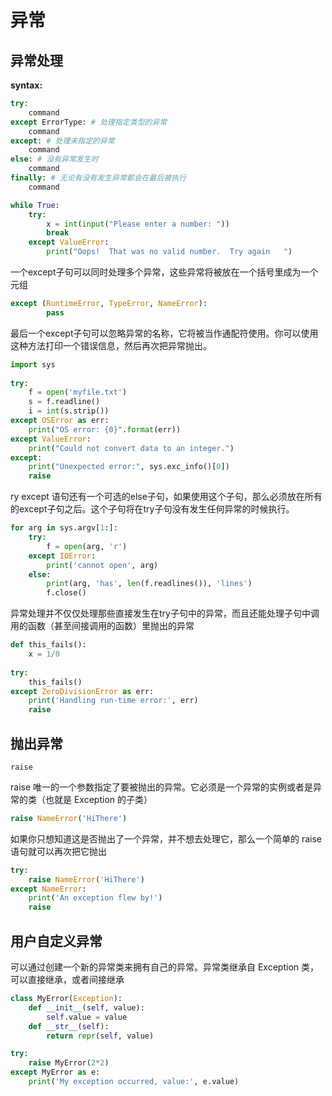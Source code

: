 # 异常

## 异常处理

**syntax:**

```python
try:
    command
except ErrorType: # 处理指定类型的异常
    command
except: # 处理未指定的异常
    command
else: # 没有异常发生时
    command
finally: # 无论有没有发生异常都会在最后被执行
    command
```



```python
while True:
	try:
		x = int(input("Please enter a number: "))
		break
	except ValueError:
		print("Oops!  That was no valid number.  Try again   ")
```

一个except子句可以同时处理多个异常，这些异常将被放在一个括号里成为一个元组 

```python
except (RuntimeError, TypeError, NameError):
        pass
```

最后一个except子句可以忽略异常的名称，它将被当作通配符使用。你可以使用这种方法打印一个错误信息，然后再次把异常抛出。 

```python
import sys
 
try:
    f = open('myfile.txt')
    s = f.readline()
    i = int(s.strip())
except OSError as err:
    print("OS error: {0}".format(err))
except ValueError:
    print("Could not convert data to an integer.")
except:
    print("Unexpected error:", sys.exc_info()[0])
    raise
```

ry except 语句还有一个可选的else子句，如果使用这个子句，那么必须放在所有的except子句之后。这个子句将在try子句没有发生任何异常的时候执行。 

```python
for arg in sys.argv[1:]:
    try:
        f = open(arg, 'r')
    except IOError:
        print('cannot open', arg)
    else:
        print(arg, 'has', len(f.readlines()), 'lines')
        f.close()
```

异常处理并不仅仅处理那些直接发生在try子句中的异常，而且还能处理子句中调用的函数（甚至间接调用的函数）里抛出的异常 

```python
def this_fails():
	x = 1/0
        
try:
	this_fails()
except ZeroDivisionError as err:
	print('Handling run-time error:', err)
	raise
```

## 抛出异常

`raise`

raise 唯一的一个参数指定了要被抛出的异常。它必须是一个异常的实例或者是异常的类（也就是 Exception 的子类） 

```python
raise NameError('HiThere')
```

如果你只想知道这是否抛出了一个异常，并不想去处理它，那么一个简单的 raise 语句就可以再次把它抛出 

```python
try:
    raise NameError('HiThere')
except NameError:
	print('An exception flew by!')
	raise
```

## 用户自定义异常

可以通过创建一个新的异常类来拥有自己的异常。异常类继承自 Exception 类，可以直接继承，或者间接继承 

```python
class MyError(Exception):
    def __init__(self, value):
        self.value = value
    def __str__(self):
        return repr(self, value)

try:
    raise MyError(2*2)
except MyError as e:
    print('My exception occurred, value:', e.value)
```

